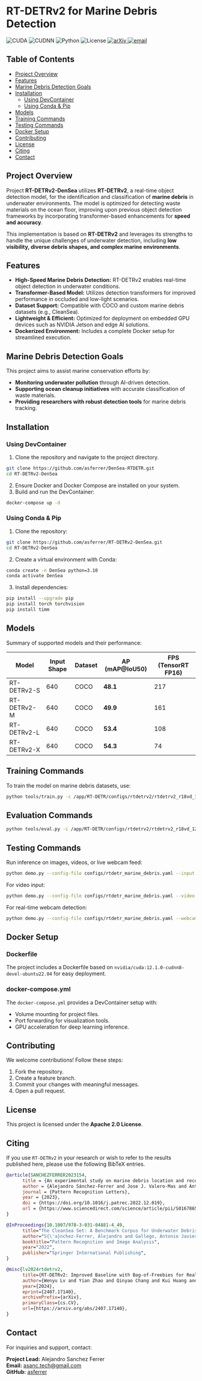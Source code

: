 # RT-DETRv2 for Marine Debris Detection

![CUDA](https://img.shields.io/badge/CUDA-12.1.0-orange)
![CUDNN](https://img.shields.io/badge/CUDNN-8.7.0-orange)
![Python](https://img.shields.io/badge/Python-3.10-blue)
![License](https://img.shields.io/badge/License-Apache%202.0-green)
<a href="https://arxiv.org/abs/2407.17140">
    <img alt="arXiv" src="https://img.shields.io/badge/arXiv-2407.17140-red">
</a>
<a href="mailto:your.email@example.com">
    <img alt="email" src="https://img.shields.io/badge/contact_me-email-yellow">
</a>

## Table of Contents

- [Project Overview](#project-overview)
- [Features](#features)
- [Marine Debris Detection Goals](#marine-debris-detection-goals)
- [Installation](#installation)
  - [Using DevContainer](#using-devcontainer)
  - [Using Conda & Pip](#using-conda--pip)
- [Models](#models)
- [Training Commands](#training-commands)
- [Testing Commands](#testing-commands)
- [Docker Setup](#docker-setup)
- [Contributing](#contributing)
- [License](#license)
- [Citing](#citing)
- [Contact](#contact)

## Project Overview

Project **RT-DETRv2-DenSea** utilizes **RT-DETRv2**, a real-time object detection model, for the identification and classification of **marine debris** in underwater environments. The model is optimized for detecting waste materials on the ocean floor, improving upon previous object detection frameworks by incorporating transformer-based enhancements for **speed and accuracy**.

This implementation is based on **RT-DETRv2** and leverages its strengths to handle the unique challenges of underwater detection, including **low visibility, diverse debris shapes, and complex marine environments**.

## Features

- **High-Speed Marine Debris Detection:** RT-DETRv2 enables real-time object detection in underwater conditions.
- **Transformer-Based Model:** Utilizes detection transformers for improved performance in occluded and low-light scenarios.
- **Dataset Support:** Compatible with COCO and custom marine debris datasets (e.g., CleanSea).
- **Lightweight & Efficient:** Optimized for deployment on embedded GPU devices such as NVIDIA Jetson and edge AI solutions.
- **Dockerized Environment:** Includes a complete Docker setup for streamlined execution.

## Marine Debris Detection Goals

This project aims to assist marine conservation efforts by:

- **Monitoring underwater pollution** through AI-driven detection.
- **Supporting ocean cleanup initiatives** with accurate classification of waste materials.
- **Providing researchers with robust detection tools** for marine debris tracking.

## Installation

### Using DevContainer

1. Clone the repository and navigate to the project directory.
  ```bash
  git clone https://github.com/asferrer/DenSea-RTDETR.git
  cd RT-DETRv2-DenSea
  ```
2. Ensure Docker and Docker Compose are installed on your system.
3. Build and run the DevContainer:
  ```bash
  docker-compose up -d
  ```

### Using Conda & Pip

1. Clone the repository:
  ```bash
  git clone https://github.com/asferrer/RT-DETRv2-DenSea.git
  cd RT-DETRv2-DenSea
  ```
2. Create a virtual environment with Conda:
  ```bash
  conda create -n DenSea python=3.10
  conda activate DenSea
  ```
3. Install dependencies:
  ```bash
  pip install --upgrade pip
  pip install torch torchvision
  pip install timm
  ```

## Models

Summary of supported models and their performance:

| Model | Input Shape | Dataset | AP (mAP@IoU50) | FPS (TensorRT FP16) |
|---|---|---|---|---|
| RT-DETRv2-S | 640 | COCO | **48.1** | 217 |
| RT-DETRv2-M | 640 | COCO | **49.9** | 161 |
| RT-DETRv2-L | 640 | COCO | **53.4** | 108 |
| RT-DETRv2-X | 640 | COCO | **54.3** | 74 |

## Training Commands

To train the model on marine debris datasets, use:
```bash
python tools/train.py -c /app/RT-DETR/configs/rtdetrv2/rtdetrv2_r18vd_120e_densea_v4.yml -d cuda --seed 21
```

## Evaluation Commands

```bash
python tools/eval.py -c /app/RT-DETR/configs/rtdetrv2/rtdetrv2_r18vd_120e_densea_v4.yml -m /app/RT-DETR/output/rtdetrv2_r50vd_densea_v4/best.pth -o evaluation/rtdetrv2_r50vd_densea_v4 -d cuda
```
## Testing Commands

Run inference on images, videos, or live webcam feed:
```bash
python demo.py --config-file configs/rtdetr_marine_debris.yaml --input test.jpg --opts MODEL.WEIGHTS models/rtdetrv2_marine_debris.pth
```

For video input:
```bash
python demo.py --config-file configs/rtdetr_marine_debris.yaml --video-input sample_video.mp4 --opts MODEL.WEIGHTS models/rtdetrv2_marine_debris.pth
```

For real-time webcam detection:
```bash
python demo.py --config-file configs/rtdetr_marine_debris.yaml --webcam --opts MODEL.WEIGHTS models/rtdetrv2_marine_debris.pth
```

## Docker Setup

### Dockerfile
The project includes a Dockerfile based on `nvidia/cuda:12.1.0-cudnn8-devel-ubuntu22.04` for easy deployment.

### docker-compose.yml
The `docker-compose.yml` provides a DevContainer setup with:
- Volume mounting for project files.
- Port forwarding for visualization tools.
- GPU acceleration for deep learning inference.

## Contributing

We welcome contributions! Follow these steps:
1. Fork the repository.
2. Create a feature branch.
3. Commit your changes with meaningful messages.
4. Open a pull request.

## License

This project is licensed under the **Apache 2.0 License**.

## Citing

If you use `RT-DETRv2` in your research or wish to refer to the results published here, please use the following BibTeX entries.

```BibTeX
@article{SANCHEZFERRER2023154,
      title = {An experimental study on marine debris location and recognition using object detection},
      author = {Alejandro Sánchez-Ferrer and Jose J. Valero-Mas and Antonio Javier Gallego and Jorge Calvo-Zaragoza},
      journal = {Pattern Recognition Letters},
      year = {2023},
      doi = {https://doi.org/10.1016/j.patrec.2022.12.019},
      url = {https://www.sciencedirect.com/science/article/pii/S0167865522003889},
}
```
```BibTeX
@InProceedings{10.1007/978-3-031-04881-4_49,
      title="The CleanSea Set: A Benchmark Corpus for Underwater Debris Detection and Recognition",
      author="S{\'a}nchez-Ferrer, Alejandro and Gallego, Antonio Javier and Valero-Mas, Jose J. and Calvo-Zaragoza, Jorge",
      booktitle="Pattern Recognition and Image Analysis",
      year="2022",
      publisher="Springer International Publishing",
}
```
```BibTeX
@misc{lv2024rtdetrv2,
      title={RT-DETRv2: Improved Baseline with Bag-of-Freebies for Real-Time Detection Transformer},
      author={Wenyu Lv and Yian Zhao and Qinyao Chang and Kui Huang and Guanzhong Wang and Yi Liu},
      year={2024},
      eprint={2407.17140},
      archivePrefix={arXiv},
      primaryClass={cs.CV},
      url={https://arxiv.org/abs/2407.17140},
}
```

## Contact

For inquiries and support, contact:

**Project Lead:** Alejandro Sanchez Ferrer  
**Email:** asanc.tech@gmail.com  
**GitHub:** [asferrer](https://github.com/asferrer)